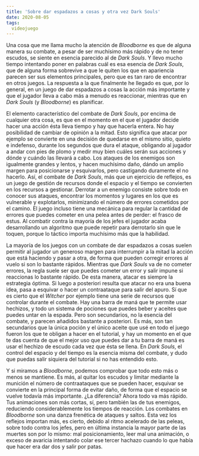 ```yaml
---
title: 'Sobre dar espadazos a cosas y otra vez Dark Souls'
date: 2020-08-05
tags:
  videojuego
---
```

Una cosa que me llama mucho la atención de *Bloodborne* es que de alguna manera su combate, a pesar de ser muchísimo más rápido y de no tener escudos, se siente en esencia parecido al de *Dark Souls*. Y llevo mucho tiempo intentando poner en palabras cuál es esa esencia de *Dark Souls*, que de alguna forma sobrevive a que le quiten los que en apariencia parecen ser sus elementos principales, pero que es tan raro de encontrar en otros juegos. La respuesta a la que finalmente he llegado es que, por lo general, en un juego de dar espadazos a cosas la acción más importante y que el jugador lleva a cabo más a menudo es reaccionar, mientras que en *Dark Souls* (y *Bloodborne*) es planificar.

El elemento característico del combate de *Dark Souls*, por encima de cualquier otra cosa, es que en el momento en el que el jugador decide hacer una acción ésta lleva tiempo y hay que hacerla entera. No hay posibilidad de cambiar de opinión a la mitad. Esto significa que atacar por ejemplo se convierte en una decisión de quedarse en el mismo sitio, quieto e indefenso, durante los segundos que dura el ataque, obligando al jugador a andar con pies de plomo y medir muy bien cuáles serán sus acciones y dónde y cuándo las llevará a cabo. Los ataques de los enemigos son igualmente grandes y lentos, y hacen muchísimo daño, dándo un amplio margen para posicionarse y esquivarlos, pero castigando duramente el no hacerlo. Así, el combate de *Dark Souls*, más que un ejercicio de reflejos, es un juego de gestión de recursos donde el espacio y el tiempo se convierten en los recursos a gestionar. Derrotar a un enemigo consiste sobre todo en conocer sus ataques, encontrar los momentos y lugares en los que es vulnerable y explotarlos, minimizando el número de errores cometidos por el camino. El juego incluso tiene una mecánica para regular la cantidad de errores que puedes cometer en una pelea antes de perder: el frasco de estus. Al combatir contra la mayoría de los jefes el jugador acaba desarrollando un algoritmo que puede repetir para derrotarlo sin que le toquen, porque lo táctico importa muchísimo más que la habilidad.

La mayoría de los juegos con un combate de dar espadazos a cosas suelen permitir al jugador un generoso margen para interrumpir a la mitad la acción que está haciendo y pasar a otra, de forma que pueden corregir errores al vuelo si son lo bastante rápidos. Mientras que *Dark Souls* va de no cometer errores, la regla suele ser que puedes cometer un error y salir impune si reaccionas lo bastante rápido. De esta manera, atacar es siempre la estrategia óptima. Si luego a posteriori resulta que atacar no era una buena idea, pasa a esquivar o hacer un contraataque para salir del apuro. Sí que es cierto que el *Witcher* por ejemplo tiene una serie de recursos que controlar durante el combate. Hay una barra de maná que te permite usar hechizos, y todo un sistema de pociones que puedes beber y aceites que puedes untar en la espada. Pero son secundarios, no la esencia del combate, y parecen añadidos bastante a posteriori. Es más, son tan secundarios que la única poción y el único aceite que usé en todo el juego fueron los que te obligan a hacer en el tutorial, y hay un momento en el que te das cuenta de que el mejor uso que puedes dar a tu barra de maná es usar el hechizo de escudo cada vez que ésta se llena. En *Dark Souls*, el control del espacio y del tiempo es la esencia misma del combate, y dudo que puedas salir siquiera del tutorial si no has entendido esto.

Y si miramos a *Bloodborne*, podemos comprobar que todo esto más o menos se mantiene. Es más, al quitar los escudos y limitar mediante la munición el número de contraataques que se pueden hacer, esquivar se convierte en la principal forma de evitar daño, de forma que el espacio se vuelve todavía más importante. ¿La diferencia? Ahora todo va más rápido. Tus animaciones son más cortas, sí, pero también las de tus enemigos, reduciendo considerablemente los tiempos de reacción. Los combates en *Bloodborne* son una danza frenética de ataques y saltos. Esta vez los reflejos importan más, es cierto, debido al ritmo acelerado de las peleas, sobre todo contra los jefes, pero en última instancia la mayor parte de las muertes son por lo mismo: mal posicionamiento, leer mal una animación, o exceso de avaricia intentando colar ese tercer hachazo cuando lo que había que hacer era dar dos y salir por patas.
